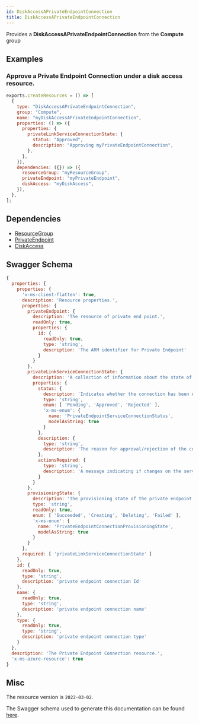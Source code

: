 ```yaml
---
id: DiskAccessAPrivateEndpointConnection
title: DiskAccessAPrivateEndpointConnection
---
```

Provides a **DiskAccessAPrivateEndpointConnection** from the **Compute** group
## Examples
### Approve a Private Endpoint Connection under a disk access resource.
```js
exports.createResources = () => [
  {
    type: "DiskAccessAPrivateEndpointConnection",
    group: "Compute",
    name: "myDiskAccessAPrivateEndpointConnection",
    properties: () => ({
      properties: {
        privateLinkServiceConnectionState: {
          status: "Approved",
          description: "Approving myPrivateEndpointConnection",
        },
      },
    }),
    dependencies: ({}) => ({
      resourceGroup: "myResourceGroup",
      privateEndpoint: "myPrivateEndpoint",
      diskAccess: "myDiskAccess",
    }),
  },
];

```
## Dependencies
- [ResourceGroup](../Resources/ResourceGroup.md)
- [PrivateEndpoint](../Network/PrivateEndpoint.md)
- [DiskAccess](../Compute/DiskAccess.md)
## Swagger Schema
```js
{
  properties: {
    properties: {
      'x-ms-client-flatten': true,
      description: 'Resource properties.',
      properties: {
        privateEndpoint: {
          description: 'The resource of private end point.',
          readOnly: true,
          properties: {
            id: {
              readOnly: true,
              type: 'string',
              description: 'The ARM identifier for Private Endpoint'
            }
          }
        },
        privateLinkServiceConnectionState: {
          description: 'A collection of information about the state of the connection between DiskAccess and Virtual Network.',
          properties: {
            status: {
              description: 'Indicates whether the connection has been Approved/Rejected/Removed by the owner of the service.',
              type: 'string',
              enum: [ 'Pending', 'Approved', 'Rejected' ],
              'x-ms-enum': {
                name: 'PrivateEndpointServiceConnectionStatus',
                modelAsString: true
              }
            },
            description: {
              type: 'string',
              description: 'The reason for approval/rejection of the connection.'
            },
            actionsRequired: {
              type: 'string',
              description: 'A message indicating if changes on the service provider require any updates on the consumer.'
            }
          }
        },
        provisioningState: {
          description: 'The provisioning state of the private endpoint connection resource.',
          type: 'string',
          readOnly: true,
          enum: [ 'Succeeded', 'Creating', 'Deleting', 'Failed' ],
          'x-ms-enum': {
            name: 'PrivateEndpointConnectionProvisioningState',
            modelAsString: true
          }
        }
      },
      required: [ 'privateLinkServiceConnectionState' ]
    },
    id: {
      readOnly: true,
      type: 'string',
      description: 'private endpoint connection Id'
    },
    name: {
      readOnly: true,
      type: 'string',
      description: 'private endpoint connection name'
    },
    type: {
      readOnly: true,
      type: 'string',
      description: 'private endpoint connection type'
    }
  },
  description: 'The Private Endpoint Connection resource.',
  'x-ms-azure-resource': true
}
```
## Misc
The resource version is `2022-03-02`.

The Swagger schema used to generate this documentation can be found [here](https://github.com/Azure/azure-rest-api-specs/tree/main/specification/Microsoft.Compute/DiskRP/stable/2022-03-02/DiskRP/diskAccess.json).
